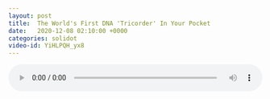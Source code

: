 ```yaml
---
layout: post
title:  The World's First DNA 'Tricorder' In Your Pocket
date:   2020-12-08 02:10:00 +0000
categories: solidot
video-id: YiHLPQH_yx8
---
```


<audio src="/assets/18aa7705b04c70d1a73941643c3c48e5.mp3" style="width: 100%;" controls></audio>

